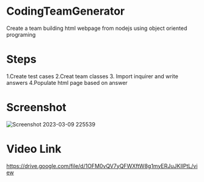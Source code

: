 # CodingTeamGenerator
Create a team building html webpage from nodejs using object oriented programing
# Steps
1.Create test cases
2.Creat team classes
3. Import inquirer and write answers
4.Populate html page based on answer

# Screenshot 
![Screenshot 2023-03-09 225539](https://user-images.githubusercontent.com/95009568/224245201-cfa7afc7-8eee-4411-b4d5-1b4a3b36f874.png)

# Video Link
https://drive.google.com/file/d/1OFM0vQV7yQFWXftW8g1myERJuJKIlPtL/view
